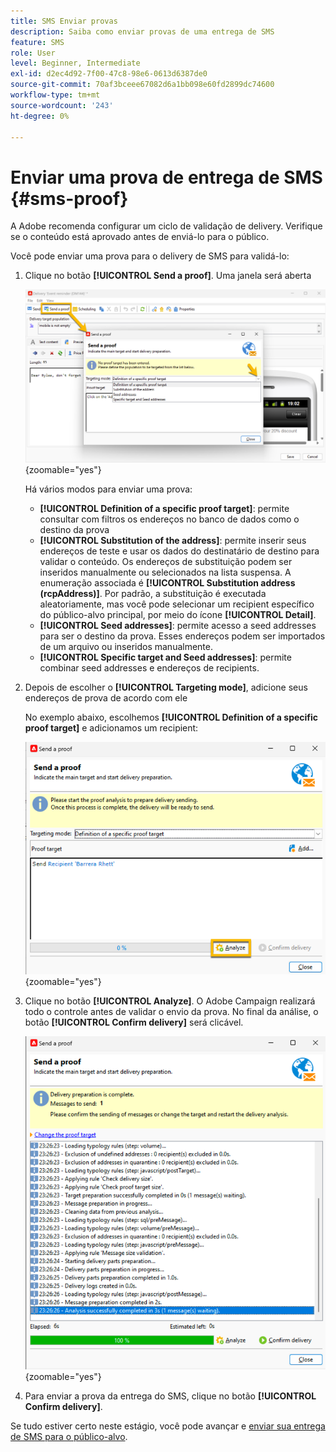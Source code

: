 ```yaml
---
title: SMS Enviar provas
description: Saiba como enviar provas de uma entrega de SMS
feature: SMS
role: User
level: Beginner, Intermediate
exl-id: d2ec4d92-7f00-47c8-98e6-0613d6387de0
source-git-commit: 70af3bceee67082d6a1bb098e60fd2899dc74600
workflow-type: tm+mt
source-wordcount: '243'
ht-degree: 0%

---
```


# Enviar uma prova de entrega de SMS {#sms-proof}

A Adobe recomenda configurar um ciclo de validação de delivery. Verifique se o conteúdo está aprovado antes de enviá-lo para o público.

Você pode enviar uma prova para o delivery de SMS para validá-lo:

1. Clique no botão **[!UICONTROL Send a proof]**. Uma janela será aberta

   ![](assets/proof_targeting.png){zoomable="yes"}

   Há vários modos para enviar uma prova:

   * **[!UICONTROL Definition of a specific proof target]**: permite consultar com filtros os endereços no banco de dados como o destino da prova
   * **[!UICONTROL Substitution of the address]**: permite inserir seus endereços de teste e usar os dados do destinatário de destino para validar o conteúdo. Os endereços de substituição podem ser inseridos manualmente ou selecionados na lista suspensa. A enumeração associada é **[!UICONTROL Substitution address (rcpAddress)]**.
Por padrão, a substituição é executada aleatoriamente, mas você pode selecionar um recipient específico do público-alvo principal, por meio do ícone **[!UICONTROL Detail]**.
   * **[!UICONTROL Seed addresses]**: permite acesso a seed addresses para ser o destino da prova. Esses endereços podem ser importados de um arquivo ou inseridos manualmente.
   * **[!UICONTROL Specific target and Seed addresses]**: permite combinar seed addresses e endereços de recipients.

1. Depois de escolher o **[!UICONTROL Targeting mode]**, adicione seus endereços de prova de acordo com ele

   No exemplo abaixo, escolhemos **[!UICONTROL Definition of a specific proof target]** e adicionamos um recipient:

   ![](assets/proof_recipient.png){zoomable="yes"}

1. Clique no botão **[!UICONTROL Analyze]**.
O Adobe Campaign realizará todo o controle antes de validar o envio da prova. No final da análise, o botão **[!UICONTROL Confirm delivery]** será clicável.

   ![](assets/proof_analyze.png){zoomable="yes"}

1. Para enviar a prova da entrega do SMS, clique no botão **[!UICONTROL Confirm delivery]**.

Se tudo estiver certo neste estágio, você pode avançar e [enviar sua entrega de SMS para o público-alvo](sms-audience.md).
